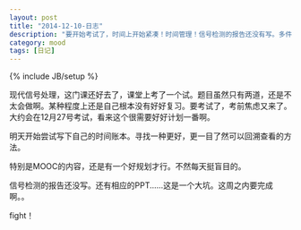 ```yaml
---
layout: post
title: "2014-12-10-日志"
description: "要开始考试了，时间上开始紧凑！时间管理！信号检测的报告还没有写。多件事情，让我显得有些焦虑。"
category: mood
tags: [日记]
---
```

{% include JB/setup %}

现代信号处理，这门课还好去了，课堂上考了一个试。题目虽然只有两道，还是不太会做啊。某种程度上还是自己根本没有好好复习。要考试了，考前焦虑又来了。大约会在12月27号考试，看来这个很需要好好计划一番啊。

明天开始尝试写下自己的时间账本。寻找一种更好，更一目了然可以回溯查看的方法。

特别是MOOC的内容，还是有一个好规划才行。不然每天挺盲目的。

信号检测的报告还没写。还有相应的PPT......这是一个大坑。这周之内要完成啊。。

fight！





